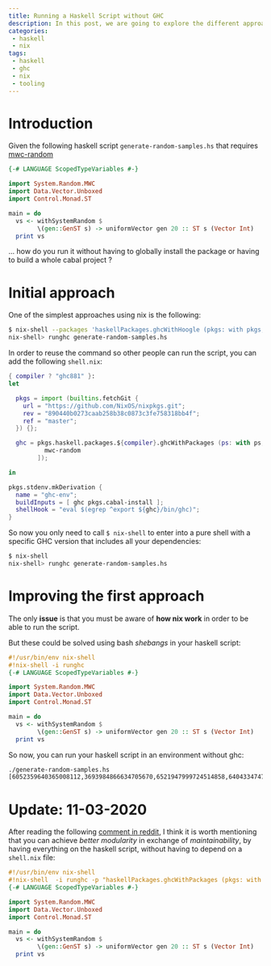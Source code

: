 ```yaml
---
title: Running a Haskell Script without GHC
description: In this post, we are going to explore the different approaches to run Haskell scripts without having to depend on an installing GHC in the distribution. We are going to explore how Nix can help us to solve this issue and improve the ergonomics of our scripts.
categories:
 - haskell
 - nix
tags:
 - haskell
 - ghc
 - nix
 - tooling
---
```


# Introduction

Given the following haskell script `generate-random-samples.hs` that requires [mwc-random](https://hackage.haskell.org/package/mwc-random-0.14.0.0)

```haskell
{-# LANGUAGE ScopedTypeVariables #-}

import System.Random.MWC
import Data.Vector.Unboxed
import Control.Monad.ST

main = do
  vs <- withSystemRandom $
        \(gen::GenST s) -> uniformVector gen 20 :: ST s (Vector Int)
  print vs
```

... how do you run it without having to globally install the package or having to build a whole cabal project ?

# Initial approach

One of the simplest approaches using nix is the following:

```bash
$ nix-shell --packages 'haskellPackages.ghcWithHoogle (pkgs: with pkgs; [ mwc-random ])'
nix-shell> runghc generate-random-samples.hs
```

In order to reuse the command so other people can run the script, you can add the following `shell.nix`:

```nix
{ compiler ? "ghc881" }:
let

  pkgs = import (builtins.fetchGit {
    url = "https://github.com/NixOS/nixpkgs.git";
    rev = "890440b0273caab258b38c0873c3fe758318bb4f";
    ref = "master";
  }) {};

  ghc = pkgs.haskell.packages.${compiler}.ghcWithPackages (ps: with ps; [
          mwc-random
        ]);

in

pkgs.stdenv.mkDerivation {
  name = "ghc-env";
  buildInputs = [ ghc pkgs.cabal-install ];
  shellHook = "eval $(egrep ^export ${ghc}/bin/ghc)";
}
```

So now you only need to call `$ nix-shell` to enter into a pure shell with a specific GHC version that includes all your dependencies:

```bash
$ nix-shell
nix-shell> runghc generate-random-samples.hs
```

# Improving the first approach

The only __issue__ is that you must be aware of __how nix work__ in order to be able to run the script.

But these could be solved using bash _shebangs_ in your haskell script:

```haskell
#!/usr/bin/env nix-shell
#!nix-shell -i runghc
{-# LANGUAGE ScopedTypeVariables #-}

import System.Random.MWC
import Data.Vector.Unboxed
import Control.Monad.ST

main = do
  vs <- withSystemRandom $
        \(gen::GenST s) -> uniformVector gen 20 :: ST s (Vector Int)
  print vs
```

So now, you can run your haskell script in an environment without ghc:

```bash
./generate-random-samples.hs
[6052359640365008112,3693984866634705670,6521947999724514858,640433474764908030,-4262896110044960033,-1795671341099353119,-2220462704949887998,-248182841640258167,709016591698961687,-3622504171575206589,5987258113070378446,-159251391303273987,-8449937247808153766,6165509553180365166,-8199532339362621783,-9187765480154042269,-2389922548196927048,-4842141643835297495,-1106748185069026877,826927505518387091]
```

# Update: 11-03-2020

After reading the following [comment in reddit](https://www.reddit.com/r/haskell/comments/fgdngc/running_a_haskell_script_without_ghc_using_nix/fk56fut/), I think it is worth mentioning that you can achieve _better modularity_ in exchange of _maintainability_, by having everything on the haskell script, without having to depend on a `shell.nix` file:

```haskell
#!/usr/bin/env nix-shell
#!nix-shell  -i runghc -p "haskellPackages.ghcWithPackages (pkgs: with pkgs; [ mwc-random ])"
{-# LANGUAGE ScopedTypeVariables #-}

import System.Random.MWC
import Data.Vector.Unboxed
import Control.Monad.ST

main = do
  vs <- withSystemRandom $
        \(gen::GenST s) -> uniformVector gen 20 :: ST s (Vector Int)
  print vs
```
